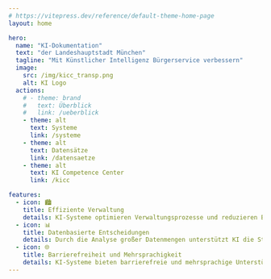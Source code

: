 ```yaml
---
# https://vitepress.dev/reference/default-theme-home-page
layout: home

hero:
  name: "KI-Dokumentation"
  text: "der Landeshauptstadt München"
  tagline: "Mit Künstlicher Intelligenz Bürgerservice verbessern"
  image:
    src: /img/kicc_transp.png
    alt: KI Logo
  actions:
    # - theme: brand
    #   text: Überblick
    #   link: /ueberblick
    - theme: alt
      text: Systeme
      link: /systeme
    - theme: alt
      text: Datensätze
      link: /datensaetze
    - theme: alt
      text: KI Competence Center
      link: /kicc

features:
  - icon: 🏙️
    title: Effiziente Verwaltung
    details: KI-Systeme optimieren Verwaltungsprozesse und reduzieren Bearbeitungszeiten, was zu einer schnelleren und effizienteren Dienstleistung für Bürger führt.
  - icon: 📊
    title: Datenbasierte Entscheidungen
    details: Durch die Analyse großer Datenmengen unterstützt KI die Stadtverwaltung bei fundierten Entscheidungen und verbessert die Planung und Ressourcennutzung.
  - icon: 🌐
    title: Barrierefreiheit und Mehrsprachigkeit
    details: KI-Systeme bieten barrierefreie und mehrsprachige Unterstützung, indem sie einfache Texte und Antworten in mehreren Sprachen bereitstellen. Dies ermöglicht eine inklusive Kommunikation und verbessert den Zugang zu städtischen Dienstleistungen für alle Bürger.
---
```


